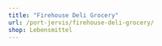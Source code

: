 ```yaml
---
title: "Firehouse Deli Grocery"
url: /port-jervis/firehouse-deli-grocery/
shop: Lebensmittel
---
```

